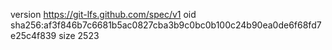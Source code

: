 version https://git-lfs.github.com/spec/v1
oid sha256:af3f846b7c6681b5ac0827cba3b9c0bc0b100c24b90ea0de6f68fd7e25c4f839
size 2523
